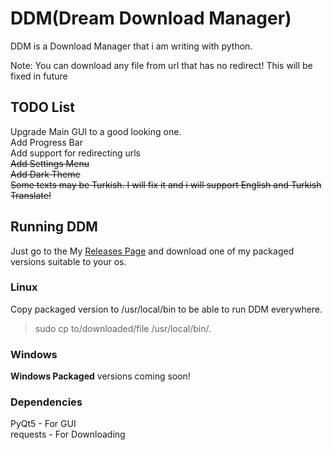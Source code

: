 # DDM(Dream Download Manager)
DDM is a Download Manager that i am writing with python.


Note: You can download any file from url that has no redirect! This will be fixed in future
## TODO List

Upgrade Main GUI to a good looking one. \
Add Progress Bar \
Add support for redirecting urls \
~~Add Settings Menu~~ \
~~Add Dark Theme~~ \
~~Some texts may be Turkish. I will fix it and i will support English and Turkish Translate!~~

## Running DDM
Just go to the My [Releases Page](https://github.com/XDream8/DDM/releases/) and download one of my packaged versions suitable to your os. 
### Linux
Copy packaged version to /usr/local/bin to be able to run DDM everywhere.
> sudo cp to/downloaded/file /usr/local/bin/.

### Windows
**Windows Packaged** versions coming soon!

### Dependencies

PyQt5     - For GUI \
requests  - For Downloading
